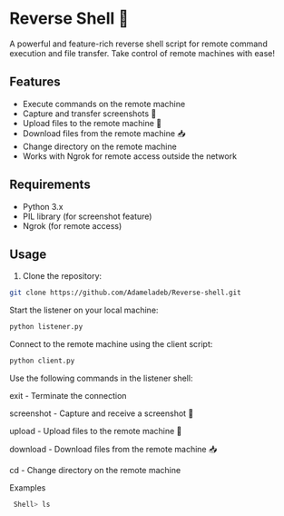 # Reverse Shell 🐚

A powerful and feature-rich reverse shell script for remote command execution and file transfer. Take control of remote machines with ease!

## Features

- Execute commands on the remote machine
- Capture and transfer screenshots 📸
- Upload files to the remote machine 💾
- Download files from the remote machine 📥
- Change directory on the remote machine
- Works with Ngrok for remote access outside the network

## Requirements

- Python 3.x
- PIL library (for screenshot feature)
- Ngrok (for remote access)

## Usage

1. Clone the repository:

```bash
git clone https://github.com/Adameladeb/Reverse-shell.git
```
Start the listener on your local machine:

```bash
python listener.py
```
Connect to the remote machine using the client script:

```bash
python client.py
```

Use the following commands in the listener shell:

exit - Terminate the connection

screenshot - Capture and receive a screenshot 📸

upload - Upload files to the remote machine 💾

download - Download files from the remote machine 📥

cd <directory> - Change directory on the remote machine
 

Examples
 
  
 ```bash
  Shell> ls
```

  
